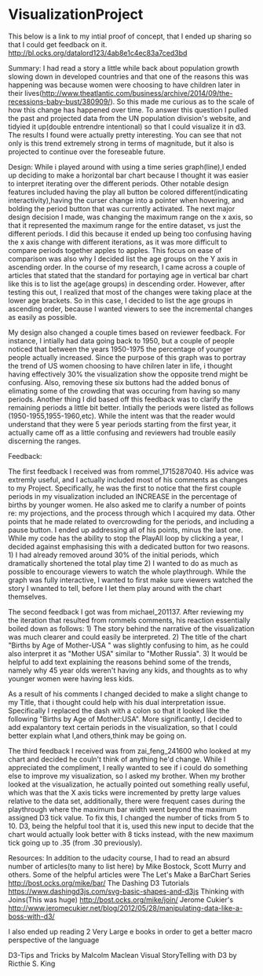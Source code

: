 # VisualizationProject
This below is a link to my intial proof of concept, that I ended up sharing so that I could get feedback on it.
http://bl.ocks.org/datalord123/4ab8e1c4ec83a7ced3bd

Summary: I had read a story a little while back about population growth slowing down in developed countries and that one of the reasons this was happening was because women were choosing to have children later in their lives(http://www.theatlantic.com/business/archive/2014/09/the-recessions-baby-bust/380909/). So this made me curious as to the scale of how this change has happened over time. To answer this question I pulled the past and projected data from the UN population division's website, and tidyied it up(double entrendre intentional) so that I could visualize it in d3. The results I found were actually pretty interesting. You can see that not only is this trend extremely strong in terms of magnitude, but it also is projected to continue over the foreseable future.

Design: While i played around with using a time series graph(line),I ended up deciding to make a horizontal bar chart because I thought it was easier to interpret iterating over the different periods. Other notable design features included having the play all button be colored different(indicating interactivity),having the curser change into a pointer when hovering, and bolding the period button that was currently activated. The next major design decision I made, was changing the maximum range on the x axis, so that it represented the maximum range for the entire dataset, vs just the different periods. I did this because it ended up being too confusing having the x axis change with different iterations, as it was more difficult to compare periods together apples to apples. This focus on ease of comparison was also why I decided list the age groups on the Y axis in ascending order. In the course of my research, I came across a couple of articles that stated that the standard for portaying age in vertical bar chart like this is to list the age(age groups) in descending order. However, after testing this out, I realized that most of the changes were taking place at the lower age brackets. So in this case, I decided to list the age groups in ascending order, because I wanted viewers to see the incremental changes as easily as possible.

My design also changed a couple times based on reviewer feedback. For instance, I intially had data going back to 1950, but a couple of people noticed that between the years 1950-1975 the percentage of younger people actually increased. Since the purpose of this graph was to portray the trend of US women choosing to have chilren later in life, i thought having effectively 30% the visualization show the opposite trend might be confusing. Also, removing these six buttons had the added bonus of elimating some of the crowding that was occuring from having so many periods. Another thing I did based off this feedback was to clarify the remaining periods a little bit better. Intially the periods were listed as follows (1950-1955,1955-1960,etc). While the intent was that the reader would understand that they were 5 year periods starting from the first year, it actually came off as a little confusing and reviewers had trouble easily discerning the ranges. 

Feedback: 

The first feedback I received was from rommel_1715287040. His advice was extremly useful, and I actually included most of his comments as changes to my Project. Specifically, he was the first to notice that the first couple periods in my visualization included an INCREASE in the percentage of births by younger women. He also asked me to clarify a number of points re: my projections, and the process through which I acquired my data. Other points that he made related to overcrowding for the periods, and including a pause button. I ended up addressing all of his points, minus the last one. While my code has the ability to stop the PlayAll loop by clicking a year, I decided against emphasising this with a dedicated button for two reasons. 1) I had already removed around 30% of the initial periods, which dramatically shortened the total play time 2) I wanted to do as much as possible to encourage viewers to watch the whole playthrough. While the graph was fully interactive, I wanted to first make sure viewers watched the story I wnanted to tell, before I let them play around with the chart themselves. 

The second feedback I got was from michael_201137. After reviewing my the iteration that resulted from rommels comments, his reaction essentially boiled down as follows: 1) The story behind the narrative of the visualization was much clearer and could easily be interpreted. 2) The title of the chart "Births by Age of Mother-USA " was slightly confusing to him, as he could also interpret it as "Mother USA" similar to "Mother Russia". 3) It would be helpful to add text explaining the reasons behind some of the trends, namely why 45 year olds weren't having any kids, and thoughts as to why younger women were having less kids. 

As a result of his comments I changed decided to make a slight change to my Title, that i thought could help with his dual interpretation issue. Specifically I replaced the dash with a colon so that it looked like the following "Births by Age of Mother:USA". More significantly, I decided to add expalantory text certain periods in the visualization, so that I could better explain what I,and others,think may be going on. 

The third feedback I received was from zai_feng_241600 who looked at my chart and decided he couln't think of anything he'd change. While I appreciated the compliment, I really wanted to see if i could do something else to improve my visualization, so I asked my brother. When my brother looked at the visualization, he actually pointed out something really useful, which was that the X axis ticks were incremented by pretty large values relative to the data set, additionally, there were frequent cases during the playthrough where the maximum bar width went beyond the maximum assigned D3 tick value. To fix this, I changed the number of ticks from 5 to 10. D3, being the helpful tool that it is, used this new input to decide that the chart would actually look better with 8 ticks instead, with the new maximum tick going up to .35 (from .30 previously).


Resources: In addition to the udacity course, I had to read an absurd number of articles(to many to list here) by Mike Bostock, Scott Murry and others. Some of the helpful articles were
The Let's Make a BarChart Series
http://bost.ocks.org/mike/bar/
The Dashing D3 Tutorials
https://www.dashingd3js.com/svg-basic-shapes-and-d3js
Thinking with Joins(This was huge)
http://bost.ocks.org/mike/join/
Jerome Cukier's
http://www.jeromecukier.net/blog/2012/05/28/manipulating-data-like-a-boss-with-d3/

I also ended up reading 2 Very Large e books in order to get a better macro
perspective of the language

D3-Tips and Tricks by Malcolm Maclean 
Visual StoryTelling with D3 by Ricthie S. King





